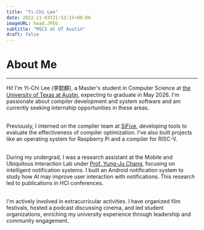 ```yaml
---
title: "Yi-Chi Lee"
date: 2022-11-03T21:53:15+08:00
imageURL: head.JPEG
subtitle: "MSCS at UT Austin"
draft: false
---
```

# About Me
---

Hi! I'm Yi-Chi Lee (李懿麒), a Master's student in Computer Science at <a href="https://www.cs.utexas.edu/">the University of Texas at Austin</a>, expecting to graduate in May 2026. I'm passionate about compiler development and system software and am currently seeking internship opportunities in these areas.

\
Previously, I interned on the compiler team at <a href="https://www.sifive.com/">SiFive</a>, developing tools to evaluate the effectiveness of compiler optimization. I've also built projects like an operating system for Raspberry Pi and a compiler for RISC-V.

\
During my undergrad, I was a research assistant at the Mobile and Ubiquitous Interaction Lab under <a href="https://armuro.info/">Prof. Yung-Ju Chang</a>, focusing on intelligent notification systems. I built an Android notification system to study how AI may improve user interaction with notifications. This research led to publications in HCI conferences.

\
I'm actively involved in extracurricular activities. I have organized film festivals, hosted a podcast discussing cinema, and led student organizations, enriching my university experience through leadership and community engagement.

